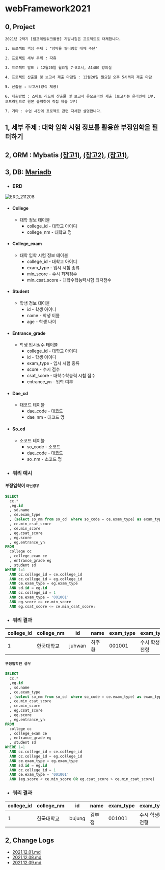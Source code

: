 # webFramework2021
## 0, Project
```
2021년 2학기 [웹프레임워크활용] 기말시험은 프로젝트로 대체합니다.

1. 프로젝트 핵심 주제 : "청탁을 필터링할 대체 수단"

2. 프로젝트 세부 주제 : 자유

3. 프로젝트 발표 : 12월20일 월요일 7-8교시, A1400 강의실

4. 프로젝트 산출물 및 보고서 제출 마감일 : 12월20일 월요일 오후 5시까지 제출 마감

5. 산출물 : 보고서(양식 제공)

6. 제출방법 : 스마트 리드에 산출물 및 보고서 온오프라인 제출 (보고서는 온라인에 1부, 오프라인으로 원본 출력하여 직접 제출 1부)

7. 기타 : 수업 시간에 프로젝트 관련 자세한 설명합니다.
```
## 1, 세부 주제 : 대학 입학 시험 정보를 활용한 부정입학을 필터하기

## 2, ORM : Mybatis [(참고1)](https://ming9mon.tistory.com/64), [(참고2)](https://twofootdog.github.io/Spring-DAO%EC%99%80-Mapper%EC%9D%98-%EC%B0%A8%EC%9D%B4%EC%A0%90/), [(참고1)](https://addio3305.tistory.com/62),

## 3, DB: [Mariadb](https://github.com/juhwanHeo/webFramework2021/tree/main/Database)
- ### ERD
![ERD_211208](https://user-images.githubusercontent.com/47820142/145184841-12ade7d8-9d57-49ca-964c-8ac08278f295.PNG)

  - #### College 
    - 대학 정보 테이블
    	- college_id - 대학교 아이디 
    	- college_nm - 대학교 명

  - #### College_exam  
    - 대학 입학 시험 정보 테이블
    	- college_id - 대학교 아이디 
    	- exam_type - 입시 시험 종류
    	- min_score - 수시 최저점수
    	- min_csat_score - 대학수학능력시험 최저점수

  - #### Student
    - 학생 정보 테이블
    	- id - 학생 아이디 
    	- name - 학생 이름
    	- age - 학생 나이


  - #### Entrance_grade 
    - 학생 입시점수 테이블
    	- college_id - 대학교 아이디 
    	- id - 학생 아이디 
    	- exam_type - 입시 시험 종류
    	- score - 수시 점수
    	- csat_score - 대학수학능력 시험 점수
    	- entrance_yn - 입학 여부

  - #### Dae_cd
    - 대코드 테이블
    	- dae_code - 대코드
    	- dae_nm - 대코드 명

  - #### So_cd
    - 소코드 테이블
    	- so_code - 소코드
    	- dae_code - 대코드
    	- so_nm - 소코드 명

 - ### 쿼리 예시 
 #### 부정입학이 `아닌경우`
  ```sql
SELECT 
	cc.*
	,eg.id 
	, sd.name 
	, ce.exam_type 
	, (select so_nm from so_cd  where so_code = ce.exam_type) as exam_type_nm
	, ce.min_csat_score 
	, ce.min_score 
	, eg.csat_score 
	, eg.score 
	, eg.entrance_yn 
FROM 
	college cc
	, college_exam ce
	, entrance_grade eg
	, student sd
WHERE 1=1 
	AND cc.college_id = ce.college_id
	AND cc.college_id = eg.college_id 
	AND ce.exam_type = eg.exam_type
	AND sd.id = eg.id
	AND cc.college_id = 1
	AND ce.exam_type = '001001'
	AND eg.score >= ce.min_score
	AND eg.csat_score <= ce.min_csat_score;
  ```
 - ### 쿼리 결과 
|college_id|college_nm|id|name|exam_type|exam_type_nm|min_csat_score|min_score|csat_score|score|entrance_yn|
|---|---|---|---|---|---|---|---|---|---|---|
|1|한국대학교|juhwan|허주환|001001|수시 학생부교과전형|2.00|70.34|1.92|83.30|Y|

#### `부정입학인 경우`
  ```sql
SELECT 
	cc.*
	,eg.id 
	, sd.name 
	, ce.exam_type 
	, (select so_nm from so_cd  where so_code = ce.exam_type) as exam_type_nm
	, ce.min_csat_score 
	, ce.min_score 
	, eg.csat_score 
	, eg.score 
	, eg.entrance_yn 
FROM 
	college cc
	, college_exam ce
	, entrance_grade eg
	, student sd
WHERE 1=1 
	AND cc.college_id = ce.college_id
	AND cc.college_id = eg.college_id 
	AND ce.exam_type = eg.exam_type
	AND sd.id = eg.id
	AND cc.college_id = 1
	AND ce.exam_type = '001001'
	AND (eg.score < ce.min_score OR eg.csat_score > ce.min_csat_score)
  ```
 - ### 쿼리 결과 
|college_id|college_nm|id|name|exam_type|exam_type_nm|min_csat_score|min_score|csat_score|score|entrance_yn|
|---|---|---|---|---|---|---|---|---|---|---|
|1|한국대학교|bujung|김부정|001001|수시 학생부교과전형|2.00|70.34|2.1|73.38|Y|
 
## 2, Change Logs
  - [2021.12.01.md](https://github.com/juhwanHeo/webFramework2021/blob/main/project/changeLogs/21.12.01.md)
  - [2021.12.08.md](https://github.com/juhwanHeo/webFramework2021/blob/main/project/changeLogs/21.12.08.md)
  - [2021.12.09.md](https://github.com/juhwanHeo/webFramework2021/blob/main/project/changeLogs/21.12.09.md)
